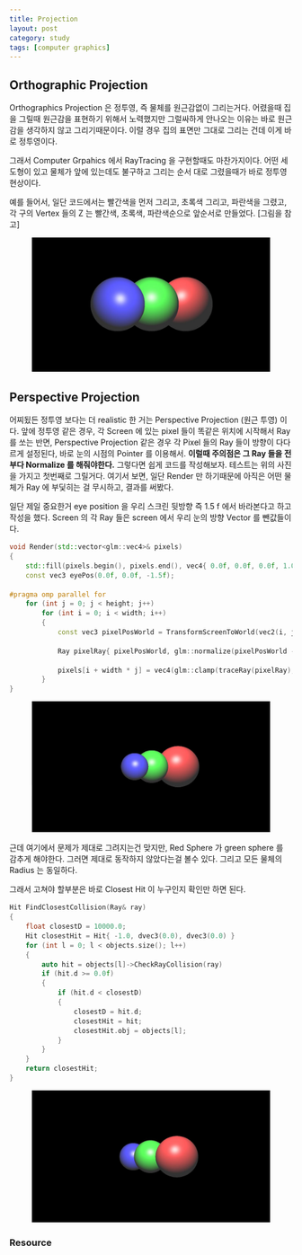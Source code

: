 ```yaml
---
title: Projection
layout: post
category: study
tags: [computer graphics]
---
```




## Orthographic Projection

Orthographics Projection 은 정투영, 즉 물체를 원근감없이 그리는거다. 어렸을때 집을 그릴때 원근감을 표현하기 위해서 노력했지만 그럴싸하게 안나오는 이유는 바로 원근감을 생각하지 않고 그리기때문이다. 이럴 경우 집의 표면만 그대로 그리는 건데 이게 바로 정투영이다.

그래서 Computer Grpahics 에서 RayTracing 을 구현할때도 마찬가지이다. 어떤 세도형이 있고 물체가 앞에 있는데도 불구하고 그리는 순서 대로 그렸을때가 바로 정투영 현상이다.

예를 들어서, 일단 코드에서는 빨간색을 먼저 그리고, 초록색 그리고, 파란색을 그렸고, 각 구의 Vertex 들의 Z 는 빨간색, 초록색, 파란색순으로 앞순서로 만들었다. [그림을 참고]

<figure>
  <img src = "../../../assets/img/photo/4-27-2023/three_sphere.JPG">
</figure>

## Perspective Projection

어찌됬든 정투영 보다는 더 realistic 한 거는 Perspective Projection (원근 투영) 이다. 앞에 정투영 같은 경우, 각 Screen 에 있는 pixel 들이 똑같은 위치에 시작해서 Ray 를 쏘는 반면, Perspective Projection 같은 경우 각 Pixel 들의 Ray 들이 방향이 다다르게 설정된다, 바로 눈의 시점의 Pointer 를 이용해서. **이럴때 주의점은 그 Ray 들을 전부다 Normalize 를 해줘야한다.** 그렇다면 쉽게 코드를 작성해보자. 테스트는 위의 사진을 가지고 첫번째로 그릴거다. 여기서 보면, 일단 Render 만 하기때문에 아직은 어떤 물체가 Ray 에 부딫히는 걸 무시하고, 결과를 써봤다.

일단 제일 중요한거 eye position 을 우리 스크린 뒷방향 즉 1.5 f 에서 바라본다고 하고 작성을 했다. Screen 의 각 Ray 들은 screen 에서 우리 눈의 방향 Vector 를 뺀값들이다.

```c++
void Render(std::vector<glm::vec4>& pixels)
{
	std::fill(pixels.begin(), pixels.end(), vec4{ 0.0f, 0.0f, 0.0f, 1.0f })
	const vec3 eyePos(0.0f, 0.0f, -1.5f);

#pragma omp parallel for
	for (int j = 0; j < height; j++)
	    for (int i = 0; i < width; i++)
		{
			const vec3 pixelPosWorld = TransformScreenToWorld(vec2(i, j));

			Ray pixelRay{ pixelPosWorld, glm::normalize(pixelPosWorld - eyePos)};

			pixels[i + width * j] = vec4(glm::clamp(traceRay(pixelRay), 0.0f, 1.0f), 1.0f);
		}
}
```

<figure>
  <img src = "../../../assets/img/photo/4-27-2023/three_sphere_2.JPG">
</figure>

근데 여기에서 문제가 제대로 그려지는건 맞지만, Red Sphere 가 green sphere 를 감추게 해야한다. 그러면 제대로 동작하지 않았다는걸 볼수 있다. 그리고 모든 물체의 Radius 는 동일하다.

그래서 고쳐야 할부분은 바로 Closest Hit 이 누구인지 확인만 하면 된다.

```c++
Hit FindClosestCollision(Ray& ray)
{
	float closestD = 10000.0;
	Hit closestHit = Hit{ -1.0, dvec3(0.0), dvec3(0.0) }
	for (int l = 0; l < objects.size(); l++)
	{
		auto hit = objects[l]->CheckRayCollision(ray)
		if (hit.d >= 0.0f)
		{
			if (hit.d < closestD)
			{
				closestD = hit.d;
				closestHit = hit;
				closestHit.obj = objects[l];
			}
		}
	}	
	return closestHit;
}
```

<figure>
  <img src = "../../../assets/img/photo/4-27-2023/three_sphere_3.JPG">
</figure>


### Resource
